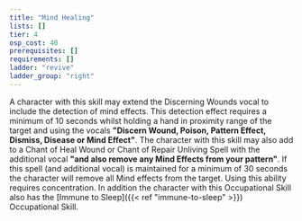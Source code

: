```yaml
---
title: "Mind Healing"
lists: []
tier: 4
osp_cost: 40
prerequisites: []
requirements: []
ladder: "revive"
ladder_group: "right"
---
```


A character with this skill may extend the Discerning Wounds vocal to include the detection of mind effects. This detection effect requires a minimum of 10 seconds whilst holding a hand in proximity range of the target and using the vocals **"Discern Wound, Poison, Pattern Effect, Dismiss, Disease or Mind Effect"**. The character with this skill may also add to a Chant of Heal Wound or Chant of Repair Unliving Spell with the additional vocal **"and also remove any Mind Effects from your pattern"**. If this spell (and additional vocal) is maintained for a minimum of 30 seconds the character will remove all Mind effects from the target. Using this ability requires concentration. In addition the character with this Occupational Skill also has the [Immune to Sleep]({{< ref "immune-to-sleep" >}}) Occupational Skill.
